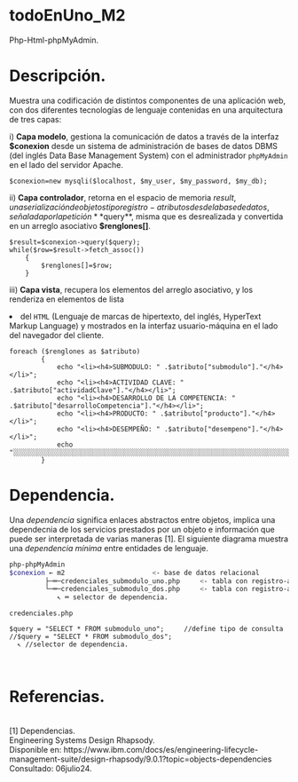 # todoEnUno_M2
Php-Html-phpMyAdmin.

# Descripción.

Muestra una codificación de distintos componentes de una aplicación web, con dos diferentes tecnologías de lenguaje 
contenidas en una arquitectura de tres capas: 

i) **Capa modelo**, gestiona la comunicación de datos a través de la interfaz  **$conexion** 
	 desde un sistema de administración de bases de datos DBMS (del inglés Data Base Management System) con el administrador
	 `phpMyAdmin` en el lado del servidor Apache.		
```
$conexion=new mysqli($localhost, $my_user, $my_password, $my_db);
```
ii) **Capa controlador**, retorna en el espacio de memoria $result, una serialización de objetos tipo registro-atributos desde 
la base de datos, señalada por la petición **$query**, misma que es desrealizada y convertida en un arreglo asociativo **$renglones[]**.	
```	
$result=$conexion->query($query);
while($row=$result->fetch_assoc())
	{
		$renglones[]=$row;
	}
```
iii) **Capa vista**, recupera los elementos del arreglo asociativo, y los renderiza en elementos de lista **<li>** del `HTML` 
(Lenguaje de marcas de hipertexto, del inglés, HyperText Markup Language) y mostrados en la interfaz usuario-máquina en el 
lado del navegador del cliente.    
		
```
foreach ($renglones as $atributo)
		{
			echo "<li><h4>SUBMODULO: " .$atributo["submodulo"]."</h4></li>";
			echo "<li><h4>ACTIVIDAD CLAVE: " .$atributo["actividadClave"]."</h4></li>";
			echo "<li><h4>DESARROLLO DE LA COMPETENCIA: " .$atributo["desarrolloCompetencia"]."</h4></li>";
			echo "<li><h4>PRODUCTO: " .$atributo["producto"]."</h4></li>";
			echo "<li><h4>DESEMPEÑO: " .$atributo["desempeno"]."</h4></li>";
			echo "░░░░░░░░░░░░░░░░░░░░░░░░░░░░░░░░░░░░░░░░░░░░░░░░░░░░░░░░░░░░░░░░░░░░░░░░░░░░░░░░░░░░░░░░░░░░░░░░░░░░░░░░░░░░░░░░░░░░░░░░░░░░░░░░░░░░░░░░░░░░░░░░░░░░░░░░░░░░░░░░░░░░░░░░░░░░";
		}
```
# Dependencia.
Una _dependencia_ significa enlaces abstractos entre objetos, implica una dependecnia de los servicios prestados por un objeto e información
que puede ser interpretada de varias maneras [1]. 
El siguiente diagrama muestra una _dependencia mínima_ entre entidades de lenguaje.

```bash
php-phpMyAdmin
$conexion ← m2						<- base de datos relacional
	     ├─═─credenciales_submodulo_uno.php 	<- tabla con registro-atributos
	     └─═─credenciales_submodulo_dos.php 	<- tabla con registro-atributos
	        ↖ ═ selector de dependencia.
```
```
credenciales.php

$query = "SELECT * FROM submodulo_uno";		//define tipo de consulta
//$query = "SELECT * FROM submodulo_dos";	
  ↖ //selector de dependencia.
```
</br>


#   Referencias.
</br>
[1] Dependencias.</br>
Engineering Systems Design Rhapsody.</br>
Disponible en: https://www.ibm.com/docs/es/engineering-lifecycle-management-suite/design-rhapsody/9.0.1?topic=objects-dependencies </br>
Consultado: 06julio24.</br>
